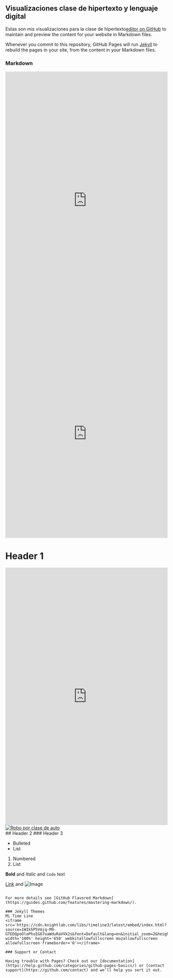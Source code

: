 ## Visualizaciones clase de hipertexto y lenguaje digital

Estas son mis visualizaciones para la clase de hipertexto[editor on GitHub](https://github.com/Nacho2821/Mireportaje/edit/master/README.md) to maintain and preview the content for your website in Markdown files.

Whenever you commit to this repository, GitHub Pages will run [Jekyll](https://jekyllrb.com/) to rebuild the pages in your site, from the content in your Markdown files.

### Markdown
<iframe src="https://uploads.knightlab.com/storymapjs/93d420243f079ca1362d7619f9e7a37c/la-ruta-de-mi-vida/index.html" frameborder="0" width="100%" height="800"></iframe>
<iframe src='https://cdn.knightlab.com/libs/timeline3/latest/embed/index.html?source=1WIk5P5Vmjq-M9-GTEDQpoOlePhuIG67oaWduRaVVk2s&font=Default&lang=en&initial_zoom=2&height=650' width='100%' height='650' webkitallowfullscreen mozallowfullscreen allowfullscreen frameborder='0'></iframe>

# Header 1
<iframe src="https://uploads.knightlab.com/storymapjs/93d420243f079ca1362d7619f9e7a37c/la-ruta-de-mi-vida/index.html" frameborder="0" width="100%" height="800"></iframe>
<div class='tableauPlaceholder' id='viz1510710606702' style='position: relative'><noscript><a href='#'><img alt='Robo por clase de auto ' src='https:&#47;&#47;public.tableau.com&#47;static&#47;images&#47;ro&#47;robodeautos&#47;Portipodeauto&#47;1_rss.png' style='border: none' /></a></noscript><object class='tableauViz'  style='display:none;'><param name='host_url' value='https%3A%2F%2Fpublic.tableau.com%2F' /> <param name='embed_code_version' value='3' /> <param name='site_root' value='' /><param name='name' value='robodeautos&#47;Portipodeauto' /><param name='tabs' value='no' /><param name='toolbar' value='yes' /><param name='static_image' value='https:&#47;&#47;public.tableau.com&#47;static&#47;images&#47;ro&#47;robodeautos&#47;Portipodeauto&#47;1.png' /> <param name='animate_transition' value='yes' /><param name='display_static_image' value='yes' /><param name='display_spinner' value='yes' /><param name='display_overlay' value='yes' /><param name='display_count' value='yes' /></object></div>                <script type='text/javascript'>                    var divElement = document.getElementById('viz1510710606702');                    var vizElement = divElement.getElementsByTagName('object')[0];                    vizElement.style.width='100%';vizElement.style.height=(divElement.offsetWidth*0.75)+'px';                    var scriptElement = document.createElement('script');                    scriptElement.src = 'https://public.tableau.com/javascripts/api/viz_v1.js';                    vizElement.parentNode.insertBefore(scriptElement, vizElement);                </script>
## Header 2
### Header 3

- Bulleted
- List

1. Numbered
2. List

**Bold** and _Italic_ and `Code` text

[Link](url) and ![Image](src)
```

For more details see [GitHub Flavored Markdown](https://guides.github.com/features/mastering-markdown/).

### Jekyll Themes
Mi Time Line
<iframe src='https://cdn.knightlab.com/libs/timeline3/latest/embed/index.html?source=1WIk5P5Vmjq-M9-GTEDQpoOlePhuIG67oaWduRaVVk2s&font=Default&lang=en&initial_zoom=2&height=650' width='100%' height='650' webkitallowfullscreen mozallowfullscreen allowfullscreen frameborder='0'></iframe>

### Support or Contact

Having trouble with Pages? Check out our [documentation](https://help.github.com/categories/github-pages-basics/) or [contact support](https://github.com/contact) and we’ll help you sort it out.
